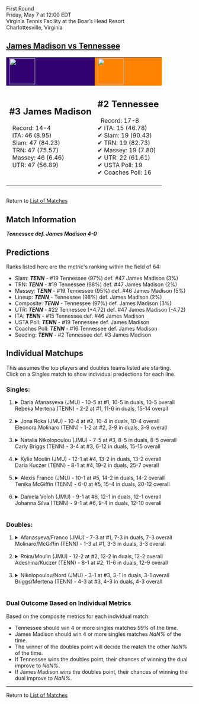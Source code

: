 First Round  
Friday, May 7 at 12:00 EDT  
Virginia Tennis Facility at the Boar’s Head Resort  
Charlottesville, Virginia  
## [James Madison vs Tennessee](https://www.ncaa.com/game/5833665)  

<table><tr style="background-color: #d9d9d9 !important"><td style="background-color: #330072 !important"><img src="https://www.ncaa.com/sites/default/files/images/logos/schools/j/james-madison.70.png" width="70" height="70" /></td><td style="background-color: #FF8200 !important"><img src="https://www.ncaa.com/sites/default/files/images/logos/schools/t/tennessee.70.png" width="70" height="70" /></td></tr><tr>
<td>  

<h2>#3 James Madison</h2>  
&nbsp; Record: 14-4<br>  
&nbsp; ITA: 46 (8.95)<br>  
&nbsp; Slam: 47 (84.23)<br>  
&nbsp; TRN: 47 (75.57)<br>  
&nbsp; Massey: 46 (6.46)<br>  
&nbsp; UTR: 47 (56.89)<br>  
<br>  

</td>
<td>  

<h2>#2 Tennessee</h2>  
&nbsp; Record: 17-8<br>  
&#10004; ITA: 15 (46.78)<br>  
&#10004; Slam: 19 (90.43)<br>  
&#10004; TRN: 19 (82.73)<br>  
&#10004; Massey: 19 (7.80)<br>  
&#10004; UTR: 22 (61.61)<br>  
&#10004; USTA Poll: 19<br>  
&#10004; Coaches Poll: 16<br>  
<br>  

</td>
</tr></table>  


<br>Return to [List of Matches](../index.md)  

## Match Information  
***Tennessee def. James Madison 4-0***  

## Predictions  

Ranks listed here are the metric's ranking within the field of 64:  
- Slam: ***TENN*** - #19 Tennessee (97%) def. #47 James Madison (3%)  
- TRN: ***TENN*** - #19 Tennessee (98%) def. #47 James Madison (2%)  
- Massey: ***TENN*** - #19 Tennessee (95%) def. #46 James Madison (5%)  
- Lineup: ***TENN*** - Tennessee (98%) def. James Madison (2%)  
- Composite: ***TENN*** - Tennessee (97%) def. James Madison (3%)  
- UTR: ***TENN*** - #22 Tennessee (+4.72) def. #47 James Madison (-4.72)  
- ITA: ***TENN*** - #15 Tennessee def. #46 James Madison  
- USTA Poll: ***TENN*** - #19 Tennessee def. James Madison  
- Coaches Poll: ***TENN*** - #16 Tennessee def. James Madison  
- Seeding: ***TENN*** - #2 Tennessee def. #3 James Madison  

## Individual Matchups  
This assumes the top players and doubles teams listed are starting.  
Click on a Singles match to show individual predections for each line.  

### Singles:  

<ol>
<li><details>
<summary markdown="span">Daria Afanasyeva (JMU) - 10-5 at #1, 10-5 in duals, 10-5 overall<br>Rebeka Mertena (TENN) - 2-2 at #1, 11-6 in duals, 15-14 overall</summary>
<h4>Predictions</h4><ul>
<li>Slam: <b><i>TENN</i></b> - Mertena (62%) def. Afanasyeva (38%)</li>  
<li>TRN: <b><i>TENN</i></b> - Mertena (67%) def. Afanasyeva (33%)</li>  
<li>Massey: <b><i>TENN</i></b> - Mertena (74%) def. Afanasyeva (26%)</li>  
<li>UTR: <b><i>TENN</i></b> - Mertena (91%) def. Afanasyeva (9%)</li>  
<li>Composite: <b><i>TENN</i></b> - Mertena (73%) def. Afanasyeva (27%)</li>  
<li>ITA: <b><i>TENN</i></b> - Mertena (7.45) def. Afanasyeva (2.51)</li>  
</ul>
</details>&nbsp;</li>
<li><details>
<summary markdown="span">Jona Roka (JMU) - 10-4 at #2, 10-4 in duals, 10-4 overall<br>Eleonora Molinaro (TENN) - 1-2 at #2, 3-9 in duals, 3-9 overall</summary>
<h4>Predictions</h4><ul>
<li>Slam: <b><i>TENN</i></b> - Molinaro (85%) def. Roka (15%)</li>  
<li>TRN: <b><i>TENN</i></b> - Molinaro (84%) def. Roka (16%)</li>  
<li>Massey: <b><i>TENN</i></b> - Molinaro (67%) def. Roka (33%)</li>  
<li>UTR: <b><i>TENN</i></b> - Molinaro (92%) def. Roka (8%)</li>  
<li>Composite: <b><i>TENN</i></b> - Molinaro (82%) def. Roka (18%)</li>  
<li>ITA: <b><i>TENN</i></b> - Molinaro (5.46) def. Roka (2.41)</li>  
</ul>
</details>&nbsp;</li>
<li><details>
<summary markdown="span">Natalia Nikolopoulou (JMU) - 7-5 at #3, 8-5 in duals, 8-5 overall<br>Carly Briggs (TENN) - 3-4 at #3, 6-12 in duals, 15-15 overall</summary>
<h4>Predictions</h4><ul>
<li>Slam: <b><i>TENN</i></b> - Briggs (95%) def. Nikolopoulou (5%)</li>  
<li>TRN: <b><i>TENN</i></b> - Briggs (94%) def. Nikolopoulou (6%)</li>  
<li>Massey: <b><i>TENN</i></b> - Briggs (87%) def. Nikolopoulou (13%)</li>  
<li>UTR: <b><i>TENN</i></b> - Briggs (95%) def. Nikolopoulou (5%)</li>  
<li>Composite: <b><i>TENN</i></b> - Briggs (93%) def. Nikolopoulou (7%)</li>  
<li>ITA: <b><i>TENN</i></b> - Briggs (8.89) def. Nikolopoulou (2.10)</li>  
</ul>
</details>&nbsp;</li>
<li><details>
<summary markdown="span">Kylie Moulin (JMU) - 12-1 at #4, 13-2 in duals, 13-2 overall<br>Daria Kuczer (TENN) - 8-1 at #4, 19-2 in duals, 25-7 overall</summary>
<h4>Predictions</h4><ul>
<li>Slam: <b><i>TENN</i></b> - Kuczer (90%) def. Moulin (10%)</li>  
<li>TRN: <b><i>TENN</i></b> - Kuczer (91%) def. Moulin (9%)</li>  
<li>Massey: <b><i>TENN</i></b> - Kuczer (85%) def. Moulin (15%)</li>  
<li>UTR: <b><i>TENN</i></b> - Kuczer (91%) def. Moulin (9%)</li>  
<li>Composite: <b><i>TENN</i></b> - Kuczer (89%) def. Moulin (11%)</li>  
<li>ITA: <b><i>TENN</i></b> - Kuczer (3.41) def. Moulin (3.15)</li>  
</ul>
</details>&nbsp;</li>
<li><details>
<summary markdown="span">Alexis Franco (JMU) - 10-1 at #5, 14-2 in duals, 14-2 overall<br>Tenika McGiffin (TENN) - 6-0 at #5, 15-4 in duals, 20-12 overall</summary>
<h4>Predictions</h4><ul>
<li>Slam: <b><i>TENN</i></b> - McGiffin (86%) def. Franco (14%)</li>  
<li>TRN: <b><i>TENN</i></b> - McGiffin (79%) def. Franco (21%)</li>  
<li>Massey: <b><i>TENN</i></b> - McGiffin (68%) def. Franco (32%)</li>  
<li>UTR: <b><i>TENN</i></b> - McGiffin (88%) def. Franco (12%)</li>  
<li>Composite: <b><i>TENN</i></b> - McGiffin (80%) def. Franco (20%)</li>  
<li>ITA: <b><i>JMU</i></b> - Franco (3.01) def. McGiffin (1.61)</li>  
</ul>
</details>&nbsp;</li>
<li><details>
<summary markdown="span">Daniela Voloh (JMU) - 9-1 at #6, 12-1 in duals, 12-1 overall<br>Johanna Silva (TENN) - 9-1 at #6, 9-4 in duals, 12-10 overall</summary>
<h4>Predictions</h4><ul>
<li>Slam: <b><i>TENN</i></b> - Silva (90%) def. Voloh (10%)</li>  
<li>TRN: <b><i>TENN</i></b> - Silva (87%) def. Voloh (13%)</li>  
<li>Massey: <b><i>TENN</i></b> - Silva (78%) def. Voloh (22%)</li>  
<li>UTR: <b><i>TENN</i></b> - Silva (86%) def. Voloh (14%)</li>  
<li>Composite: <b><i>TENN</i></b> - Silva (85%) def. Voloh (15%)</li>  
<li>ITA: <b><i>JMU</i></b> - Voloh (3.50) def. Silva (1.85)</li>  
</ul>
</details>&nbsp;</li>
</ol>

### Doubles:  

<ol>
<li><details>
<summary markdown="span">Afanasyeva/Franco (JMU) - 7-3 at #1, 7-3 in duals, 7-3 overall<br>Molinaro/McGiffin (TENN) - 1-3 at #1, 3-3 in duals, 3-3 overall</summary>
<br>Sorry, we don't have any metrics for this match
</details>&nbsp;</li>
<li><details>
<summary markdown="span">Roka/Moulin (JMU) - 12-2 at #2, 12-2 in duals, 12-2 overall<br>Adeshina/Kuczer (TENN) - 8-1 at #2, 11-6 in duals, 12-9 overall</summary>
<br>Sorry, we don't have any metrics for this match
</details>&nbsp;</li>
<li><details>
<summary markdown="span">Nikolopoulou/Nord (JMU) - 3-1 at #3, 3-1 in duals, 3-1 overall<br>Briggs/Mertena (TENN) - 4-3 at #3, 4-3 in duals, 4-3 overall</summary>
<br>Sorry, we don't have any metrics for this match
</details>&nbsp;</li>
</ol>

### Dual Outcome Based on Individual Metrics  
  
Based on the composite metrics for each individual match:  
- Tennessee should win 4 or more singles matches _99%_ of the time.  
- James Madison should win 4 or more singles matches _NaN%_ of the time.  
- The winner of the doubles point will decide the match the other _NaN%_ of the time.  
- If Tennessee wins the doubles point, their chances of winning the dual improve to _NaN%_.  
- If James Madison wins the doubles point, their chances of winning the dual improve to _NaN%_.  
  
------

Return to [List of Matches](../index.md)  
